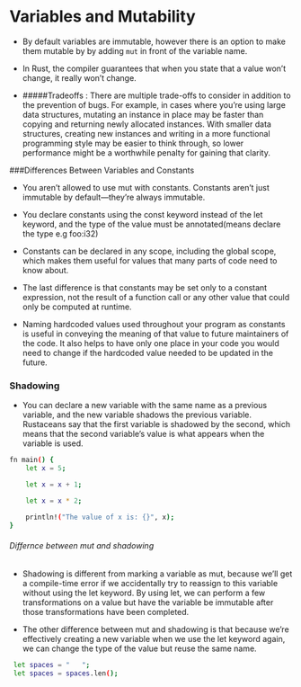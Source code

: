 # Variables and Mutability

- By default variables are immutable, however there is an option to make them 
  mutable by by adding `mut` in front of the variable name.

- In Rust, the compiler guarantees that when you state that a value won’t change,
  it really won’t change. 

- #####Tradeoffs : There are multiple trade-offs to consider in addition to the 
  prevention of bugs. For example, in cases where you’re using large data structures, 
  mutating an instance in place may be faster than copying and returning newly allocated 
  instances. With smaller data structures, creating new instances and writing in a more 
  functional programming style may be easier to think through, so lower performance might 
  be a worthwhile penalty for gaining that clarity.

###Differences Between Variables and Constants

- You aren’t allowed to use mut with constants. Constants aren’t just immutable
  by default—they’re always immutable.

- You declare constants using the const keyword instead of the let keyword, and
  the type of the value must be annotated(means declare the type e.g foo:i32)

- Constants can be declared in any scope, including the global scope, which makes 
  them useful for values that many parts of code need to know about. 

- The last difference is that constants may be set only to a constant expression, 
  not the result of a function call or any other value that could only be computed at runtime.

- Naming hardcoded values used throughout your program as constants is useful in 
conveying the meaning of that value to future maintainers of the code. 
It also helps to have only one place in your code you would need to change if 
the hardcoded value needed to be updated in the future.

### Shadowing

- You can declare a new variable with the same name as a previous variable, and 
the new variable shadows the previous variable. Rustaceans say that the first variable is shadowed 
by the second, which means that the second variable’s value is what appears when 
the variable is used.

```sh
fn main() {
    let x = 5;

    let x = x + 1;

    let x = x * 2;

    println!("The value of x is: {}", x);
}
```

###### Differnce between mut and shadowing

- Shadowing is different from marking a variable as mut, because we’ll get a 
compile-time error if we accidentally try to reassign to this variable without using 
the let keyword. By using let, we can perform a few transformations on a value 
but have the variable be immutable after those transformations have been completed.

- The other difference between mut and shadowing is that because we’re effectively 
creating a new variable when we use the let keyword again, we can change the type 
of the value but reuse the same name. 

```sh
 let spaces = "   ";
 let spaces = spaces.len();
```










